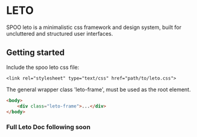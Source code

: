 # LETO

SPOO leto is a minimalistic css framework and design system, built for uncluttered and structured user interfaces.

## Getting started

Include the spoo leto css file:

`<link rel="stylesheet" type="text/css" href="path/to/leto.css">`

The general wrapper class 'leto-frame', must be used as the root element.

```HTML
<body>
    <div class="leto-frame">...</div>
</body>
```

### Full Leto Doc following soon